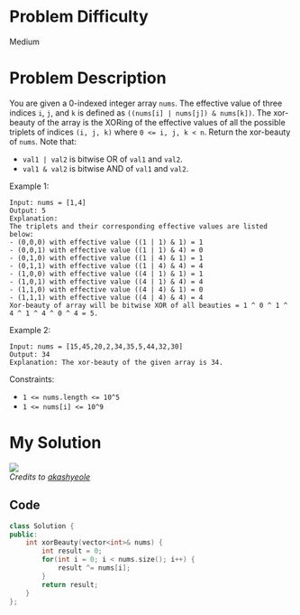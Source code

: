 # Problem Difficulty
Medium

# Problem Description
You are given a 0-indexed integer array `nums`.
The effective value of three indices `i`, `j`, and `k` is defined as `((nums[i] | nums[j]) & nums[k])`.
The xor-beauty of the array is the XORing of the effective values of all the possible triplets of indices `(i, j, k)` where `0 <= i, j, k < n`.
Return the xor-beauty of `nums`.
Note that:
- `val1 | val2` is bitwise OR of `val1` and `val2`.
- `val1 & val2` is bitwise AND of `val1` and `val2`.
 
Example 1:
```
Input: nums = [1,4]
Output: 5
Explanation: 
The triplets and their corresponding effective values are listed below:
- (0,0,0) with effective value ((1 | 1) & 1) = 1
- (0,0,1) with effective value ((1 | 1) & 4) = 0
- (0,1,0) with effective value ((1 | 4) & 1) = 1
- (0,1,1) with effective value ((1 | 4) & 4) = 4
- (1,0,0) with effective value ((4 | 1) & 1) = 1
- (1,0,1) with effective value ((4 | 1) & 4) = 4
- (1,1,0) with effective value ((4 | 4) & 1) = 0
- (1,1,1) with effective value ((4 | 4) & 4) = 4 
Xor-beauty of array will be bitwise XOR of all beauties = 1 ^ 0 ^ 1 ^ 4 ^ 1 ^ 4 ^ 0 ^ 4 = 5.
```
Example 2:
```
Input: nums = [15,45,20,2,34,35,5,44,32,30]
Output: 34
Explanation: The xor-beauty of the given array is 34.
``` 

Constraints:
- `1 <= nums.length <= 10^5`
- `1 <= nums[i] <= 10^9`

# My Solution
![](https://assets.leetcode.com/users/images/4b6929ac-350f-4b24-9178-d81c56d3c1e7_1673114359.7266495.jpeg)
<br>
*Credits to [akashyeole](https://leetcode.com/akashyeole/)*
## Code
```cpp
class Solution {
public:
    int xorBeauty(vector<int>& nums) {
        int result = 0;
        for(int i = 0; i < nums.size(); i++) {
            result ^= nums[i];
        }
        return result;
    }
};
```
